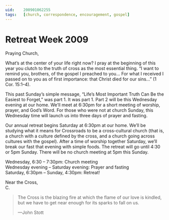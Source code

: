 ```yaml
---
uid:	200901062255
tags:   [church, correspondence, encouragement, gospel]
---
```

  
# Retreat Week 2009

Praying Church,

What’s at the center of your life right now? I pray at the beginning of this year you clutch to the truth of cross as the most essential thing. “I want to remind you, brothers, of the gospel I preached to you… For what I received I passed on to you as of first importance: that Christ died for our sins…” (1 Cor. 15:1–4).

This past Sunday’s simple message, “Life’s Most Important Truth Can Be the Easiest to Forget,” was part 1. It was part 1. Part 2 will be this Wednesday evening at our home. We’ll meet at 6:30pm for a short meeting of worship, prayer, and God’s Word. For those who were not at church Sunday, this Wednesday time will launch us into three days of prayer and fasting.

Our annual retreat begins Saturday at 6:30pm at our home. We’ll be studying what it means for Crossroads to be a cross-cultural church (that is, a church with a culture defined by the cross, and a church going across cultures with the gospel). After a time of worship together Saturday, we’ll break our fast that evening with simple foods. The retreat will go until 4:30 or 5pm Sunday. There will be no church meeting at 5pm this Sunday.

Wednesday, 6:30 – 7:30pm: Church meeting  
Wednesday evening – Saturday evening: Prayer and fasting  
Saturday, 6:30pm – Sunday, 4:30pm: Retreat!

Near the Cross,  
C.

> The Cross is the blazing fire at which the flame of our love is kindled, but we have to get near enough for its sparks to fall on us.
> 
> —John Stott
